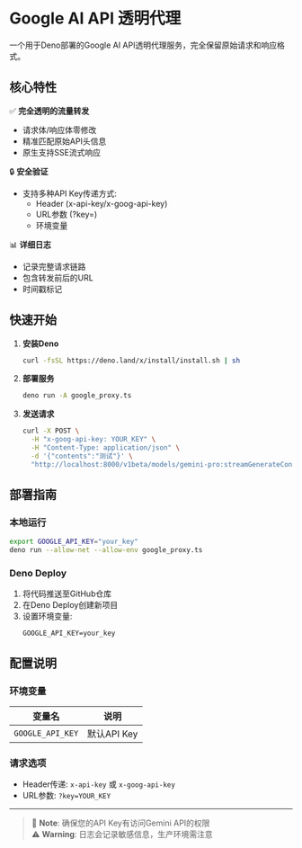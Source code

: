 # Google AI API 透明代理

一个用于Deno部署的Google AI API透明代理服务，完全保留原始请求和响应格式。

## 核心特性

✅ **完全透明的流量转发**  
- 请求体/响应体零修改
- 精准匹配原始API头信息
- 原生支持SSE流式响应

🔒 **安全验证**  
- 支持多种API Key传递方式:
  - Header (x-api-key/x-goog-api-key)
  - URL参数 (?key=)
  - 环境变量

📊 **详细日志**  
- 记录完整请求链路
- 包含转发前后的URL
- 时间戳标记

## 快速开始

1. **安装Deno**  
   ```bash
   curl -fsSL https://deno.land/x/install/install.sh | sh
   ```

2. **部署服务**  
   ```bash
   deno run -A google_proxy.ts
   ```

3. **发送请求**  
   ```bash
   curl -X POST \
     -H "x-goog-api-key: YOUR_KEY" \
     -H "Content-Type: application/json" \
     -d '{"contents":"测试"}' \
     "http://localhost:8000/v1beta/models/gemini-pro:streamGenerateContent?alt=sse" 
   ```

## 部署指南

### 本地运行
```bash
export GOOGLE_API_KEY="your_key"
deno run --allow-net --allow-env google_proxy.ts
```

### Deno Deploy
1. 将代码推送至GitHub仓库
2. 在Deno Deploy创建新项目
3. 设置环境变量:
   ```
   GOOGLE_API_KEY=your_key
   ```

## 配置说明

### 环境变量
| 变量名 | 说明 |
|--------|------|
| `GOOGLE_API_KEY` | 默认API Key |

### 请求选项
- Header传递: `x-api-key` 或 `x-goog-api-key`
- URL参数: `?key=YOUR_KEY`

---

> 📝 **Note**: 确保您的API Key有访问Gemini API的权限  
> ⚠️ **Warning**: 日志会记录敏感信息，生产环境需注意
